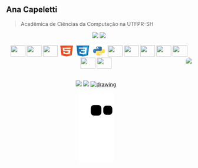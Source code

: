 ## **Ana Capeletti**

> Acadêmica de Ciências da Computação na UTFPR-SH

<div align="center">
  <img height="160em" src="https://github-readme-stats.vercel.app/api?username=ANACAPELETTI&show_icons=true&theme=react&count_private=true"/>
  <img height="160em" src="https://github-readme-stats.vercel.app/api/top-langs/?username=ANACAPELETTI&layout=compact&langs_count=7&theme=react"/>
</div>
  
<div align="center"><br>
  <img height="30" width="40" src="https://cdn.jsdelivr.net/gh/devicons/devicon/icons/javascript/javascript-plain.svg">
  <img height="30" width="40" src="https://cdn.jsdelivr.net/gh/devicons/devicon/icons/c/c-original.svg">
  <img height="30" width="40" src="https://cdn.jsdelivr.net/gh/devicons/devicon/icons/cplusplus/cplusplus-original.svg"/>
  <img height="30" width="40" src="https://raw.githubusercontent.com/devicons/devicon/master/icons/html5/html5-original.svg">
  <img height="30" width="40" src="https://raw.githubusercontent.com/devicons/devicon/master/icons/css3/css3-original.svg">
  <img height="30" width="40" src="https://raw.githubusercontent.com/devicons/devicon/master/icons/python/python-original.svg"/>
  <img height="30" width="40" src="https://cdn.jsdelivr.net/gh/devicons/devicon/icons/mysql/mysql-plain-wordmark.svg"/>
  <img height="30" width="40" src="https://cdn.jsdelivr.net/gh/devicons/devicon/icons/postgresql/postgresql-original-wordmark.svg"/>
  <img height="30" width="40" src="https://cdn.jsdelivr.net/gh/devicons/devicon/icons/jupyter/jupyter-original-wordmark.svg"/>
  <img height="30" width="40" src="https://raw.githubusercontent.com/microsoft/PowerBI-Icons/6f46ba890ce665c6eb4691244ae37b001d0506a0/SVG/Desktop.svg"/>
  <img height="30" width="40" src="https://raw.githubusercontent.com/microsoft/PowerBI-Icons/6f46ba890ce665c6eb4691244ae37b001d0506a0/SVG/PowerBI.svg"/>
  <img height="30" width="40" src="https://upload.wikimedia.org/wikipedia/commons/b/b5/DBeaver_logo.svg"/>
  <img height="30" width="40" src="https://cdn.jsdelivr.net/gh/devicons/devicon/icons/java/java-original-wordmark.svg" />
  <img align="right" height="150" style="border-radius:50px;" src="https://cdn.discordapp.com/attachments/739351184858677269/975793836041338910/picasion.com_152fee1b57640ffbf8f62fc3fb80f11e.gif?width=676&height=676">
</div>
  
##
 
<div align="center">
  <a href = "mailto:anacapeletti01@gmail.com"><img src="https://img.shields.io/badge/-Gmail-%23333?style=for-the-badge&logo=gmail&logoColor=white" target="_blank"></a>
  <a href="https://www.linkedin.com/in/ana-paula-capeletti-24a8b1201/" target="_blank"><img src="https://img.shields.io/badge/-LinkedIn-%230077B5?style=for-the-badge&logo=linkedin&logoColor=white" target="_blank"></a> 
   <a href="http://lattes.cnpq.br/2969629658633989"><img src="https://static.wixstatic.com/media/24200e_97934924f1784580bd18f1b7216be9d3.png/v1/fill/w_173,h_128,al_c,q_85,usm_0.66_1.00_0.01/24200e_97934924f1784580bd18f1b7216be9d3.webp" alt="drawing" width="50"/></a>
  
![Snake animation](https://github.com/ANACAPELETTI/ANACAPELETTI/blob/output/github-contribution-grid-snake.svg)

</div>
